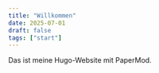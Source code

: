 ```yaml
---
title: "Willkommen"
date: 2025-07-01
draft: false
tags: ["start"]
---
```


Das ist meine Hugo-Website mit PaperMod.
